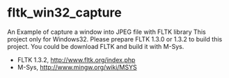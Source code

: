 fltk_win32_capture
==================

An Example of capture a window into JPEG file with FLTK library
This project only for Windows32.
Please prepare FLTK 1.3.0 or 1.3.2 to build this project.
You could be download FLTK and build it with M-Sys.

 * FLTK 1.3.2, http://www.fltk.org/index.php
 * M-Sys, http://www.mingw.org/wiki/MSYS
